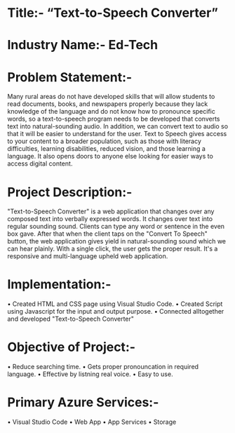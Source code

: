 # Title:- “Text-to-Speech Converter”

# Industry Name:- Ed-Tech
# Problem Statement:-
Many rural areas do not have developed skills that will allow students to read documents, books, and newspapers properly because they lack knowledge of the language and do not know how to pronounce specific words, so a text-to-speech program needs to be developed that converts text into natural-sounding audio. In addition, we can convert text to audio so that it will be easier to understand for the user. Text to Speech gives access to your content to a broader population, such as those with literacy difficulties, learning disabilities, reduced vision, and those learning a language. It also opens doors to anyone else looking for easier ways to access digital content.

# Project Description:-  
"Text-to-Speech Converter" is a web application that changes over any composed text into verbally expressed words. It changes over text into regular sounding sound. Clients can type any word or sentence in the even box gave. After that when the client taps on the "Convert To Speech" button, the web application gives yield in natural-sounding sound which we can hear plainly. With a single click, the user gets the proper result. It's a responsive and multi-language upheld web application.

# Implementation:- 
• Created HTML and CSS page using Visual Studio Code.
• Created Script using Javascript for the input and output purpose. 
• Connected alltogether and developed "Text-to-Speech Converter"

# Objective of Project:-
• Reduce searching time.
• Gets proper pronouncation in required language. 
• Effective by listning real voice.
• Easy to use.

# Primary Azure Services:- 
• Visual Studio Code 
• Web App 
• App Services
• Storage
